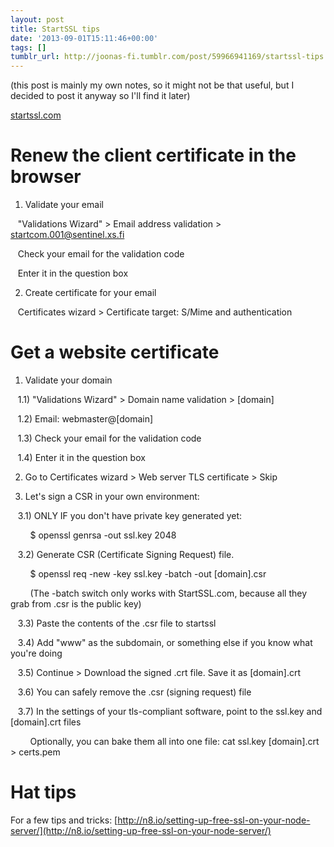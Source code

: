 ```yaml
---
layout: post
title: StartSSL tips
date: '2013-09-01T15:11:46+00:00'
tags: []
tumblr_url: http://joonas-fi.tumblr.com/post/59966941169/startssl-tips
---
```

(this post is mainly my own notes, so it might not be that useful, but I decided to post it anyway so I'll find it later)

[startssl.com](http://www.startssl.com/)

Renew the client certificate in the browser
===========================================

1) Validate your email

   "Validations Wizard" > Email address validation > startcom.001@sentinel.xs.fi

   Check your email for the validation code

   Enter it in the question box

2) Create certificate for your email

   Certificates wizard > Certificate target: S/Mime and authentication


Get a website certificate
=========================

1) Validate your domain

   1.1) "Validations Wizard" > Domain name validation > [domain]

   1.2) Email: webmaster@[domain]

   1.3) Check your email for the validation code

   1.4) Enter it in the question box

2) Go to Certificates wizard > Web server TLS certificate > Skip

3) Let's sign a CSR in your own environment:

   3.1) ONLY IF you don't have private key generated yet:

        $ openssl genrsa -out ssl.key 2048

   3.2) Generate CSR (Certificate Signing Request) file.

        $ openssl req -new -key ssl.key -batch -out [domain].csr

        (The -batch switch only works with StartSSL.com, because all they grab from .csr is the public key)

   3.3) Paste the contents of the .csr file to startssl

   3.4) Add "www" as the subdomain, or something else if you know what you're doing

   3.5) Continue > Download the signed .crt file. Save it as [domain].crt

   3.6) You can safely remove the .csr (signing request) file

   3.7) In the settings of your tls-compliant software, point to the ssl.key and [domain].crt files

        Optionally, you can bake them all into one file: cat ssl.key [domain].crt > certs.pem


Hat tips
========

For a few tips and tricks: [http://n8.io/setting-up-free-ssl-on-your-node-server/](http://n8.io/setting-up-free-ssl-on-your-node-server/)
